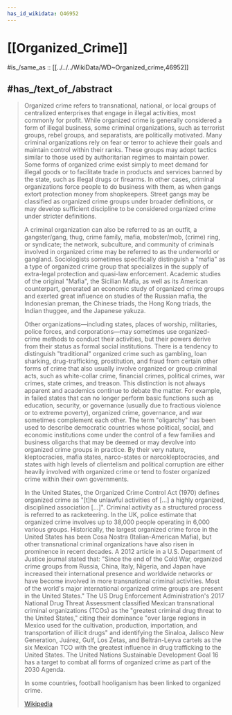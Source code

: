```yaml
---
has_id_wikidata: Q46952
---
```


# [[Organized_Crime]] 

#is_/same_as :: [[../../../WikiData/WD~Organized_crime,46952]] 
## #has_/text_of_/abstract 

> Organized crime refers to transnational, national, or local groups of centralized enterprises that engage in illegal activities, most commonly for profit. While organized crime is generally considered a form of illegal business, some criminal organizations, such as terrorist groups, rebel groups, and separatists, are politically motivated. Many criminal organizations rely on fear or terror to achieve their goals and maintain control within their ranks. These groups may adopt tactics similar to those used by authoritarian regimes to maintain power. Some forms of organized crime exist simply to meet demand for illegal goods or to facilitate trade in products and services banned by the state, such as illegal drugs or firearms. In other cases, criminal organizations force people to do business with them, as when gangs extort protection money from shopkeepers. Street gangs may be classified as organized crime groups under broader definitions, or may develop sufficient discipline to be considered organized crime under stricter definitions.
>
> A criminal organization can also be referred to as an outfit, a gangster/gang, thug, crime family, mafia, mobster/mob, (crime) ring, or syndicate; the network, subculture, and community of criminals involved in organized crime may be referred to as the underworld or gangland. Sociologists sometimes specifically distinguish a "mafia" as a type of organized crime group that specializes in the supply of extra-legal protection and quasi-law enforcement. Academic studies of the original "Mafia", the Sicilian Mafia, as well as its American counterpart, generated an economic study of organized crime groups and exerted great influence on studies of the Russian mafia, the Indonesian preman, the Chinese triads, the Hong Kong triads, the Indian thuggee, and the Japanese yakuza.
>
> Other organizations—including states, places of worship, militaries, police forces, and corporations—may sometimes use organized-crime methods to conduct their activities, but their powers derive from their status as formal social institutions. There is a tendency to distinguish "traditional" organized crime such as gambling, loan sharking, drug-trafficking, prostitution, and fraud from certain other forms of crime that also usually involve organized or group criminal acts, such as white-collar crime, financial crimes, political crimes, war crimes, state crimes, and treason. This distinction is not always apparent and academics continue to debate the matter. For example, in failed states that can no longer perform basic functions such as education, security, or governance (usually due to fractious violence or to extreme poverty), organized crime, governance, and war sometimes complement each other. The term "oligarchy" has been used to describe democratic countries whose political, social, and economic institutions come under the control of a few families and business oligarchs that may be deemed or may devolve into organized crime groups in practice. By their very nature, kleptocracies, mafia states, narco-states or narcokleptocracies, and states with high levels of clientelism and political corruption are either heavily involved with organized crime or tend to foster organized crime within their own governments.
>
> In the United States, the Organized Crime Control Act (1970) defines organized crime as "[t]he unlawful activities of [...] a highly organized, disciplined association [...]". Criminal activity as a structured process is referred to as racketeering. In the UK, police estimate that organized crime involves up to 38,000 people operating in 6,000 various groups. Historically, the largest organized crime force in the United States has been Cosa Nostra (Italian-American Mafia), but other transnational criminal organizations have also risen in prominence in recent decades. A 2012 article in a U.S. Department of Justice journal stated that: "Since the end of the Cold War, organized crime groups from Russia, China, Italy, Nigeria, and Japan have increased their international presence and worldwide networks or have become involved in more transnational criminal activities. Most of the world's major international organized crime groups are present in the United States." The US Drug Enforcement Administration's 2017 National Drug Threat Assessment classified Mexican transnational criminal organizations (TCOs) as the "greatest criminal drug threat to the United States," citing their dominance "over large regions in Mexico used for the cultivation, production, importation, and transportation of illicit drugs" and identifying the Sinaloa, Jalisco New Generation, Juárez, Gulf, Los Zetas, and Beltrán-Leyva cartels as the six Mexican TCO with the greatest influence in drug trafficking to the United States. The United Nations Sustainable Development Goal 16 has a target to combat all forms of organized crime as part of the 2030 Agenda.
>
> In some countries, football hooliganism has been linked to organized crime.
>
> [Wikipedia](https://en.wikipedia.org/wiki/Organized%20crime) 


